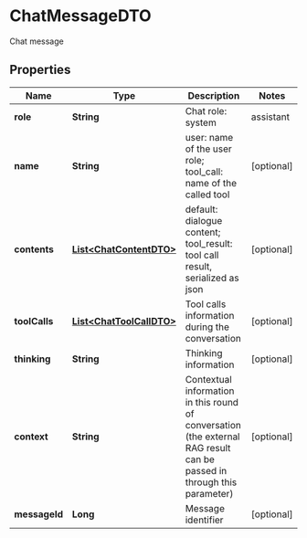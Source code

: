 

# ChatMessageDTO

Chat message

## Properties

| Name | Type | Description | Notes |
|------------ | ------------- | ------------- | -------------|
|**role** | **String** | Chat role: system | assistant | user | tool_call | tool_result |  [optional] |
|**name** | **String** | user: name of the user role; tool_call: name of the called tool |  [optional] |
|**contents** | [**List&lt;ChatContentDTO&gt;**](ChatContentDTO.md) | default: dialogue content; tool_result: tool call result, serialized as json |  [optional] |
|**toolCalls** | [**List&lt;ChatToolCallDTO&gt;**](ChatToolCallDTO.md) | Tool calls information during the conversation |  [optional] |
|**thinking** | **String** | Thinking information |  [optional] |
|**context** | **String** | Contextual information in this round of conversation (the external RAG result can be passed in through this parameter) |  [optional] |
|**messageId** | **Long** | Message identifier |  [optional] |



